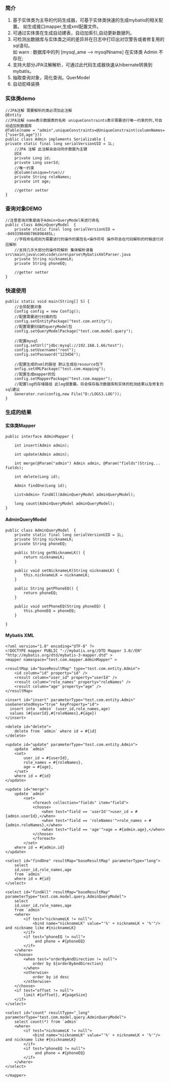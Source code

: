 ### 简介

1. 基于实体类为主导的代码生成器，可基于实体类快速的生成mybatis的相关配置。
如生成接口mapper,生成xml配置文件。
2. 可通过实体类在生成自动建表，自动加索引,自动更新数据列。
3. 可检测出数据库与实体类之间的差异并在日志中打印出对饮警告或者修复用的sql语句。  
如 warn : 数据库中的列  [mysql_ame --> mysqlNname] 在实体类 Admin 不存在;
4. 支持大部分JPA注解解析，可通过此代码生成器快速从hibernate转换到mybatis。
5. 抽取查询对象，简化查询。QuerModel
6. 自动驼峰装换

### 实体类demo

	//JPA注解 需要解析的类必须加此注解
    @Entity
    //JPA注解 name表示数据表的名称 uniqueConstraints表示需要进行唯一约束的列,可自动追加到数据库
    @Table(name = "admin",uniqueConstraints=@UniqueConstraint(columnNames={"userId,age"}))
    public class Admin implements Serializable {
    private static final long serialVersionUID = 1L;
        //JPA 注解 此注解会自动同步数据为主键
        @Id
        private Long id;
        private Long userId;
        //唯一约束
        @Column(unique=true)//
        private String roleNames;
        private int age;
    
        //getter setter
    }
### 查询对象DEMO

    //注意查询对象是由于Admin+QueryModel来进行命名
    public class AdminQueryModel  {
        private static final long serialVersionUID = -8493398486786898485L;
        //字段命名规则为需要进行的操作的属性名+操作符号 操作符会在代码解析的时候进行对应解析
        //支持几乎大部分的操作符解析 集体解析请看src\main\java\com\code\core\parse\MybatisXmlParser.java
        private String nicknameLK;
        private String phoneEQ;
    
	    //getter setter
    }

### 快速使用
	public static void main(String[] S) {
		//全局配置对象
	    Config config = new Config();
	    //配置需要进行扫面的包
	    config.setEntityPackage("test.com.entity");
	    //配置需要扫描的queryModel包
	    config.setQueryModelPackage("test.com.model.query");
	    
	    //配置mysql
	    config.setUrl("jdbc:mysql://192.168.1.66/test");
	    config.setUsername("root");
	    config.setPassword("123456");
	    
	    //配置生成的xml的路径 默认生成在resource包下
	    onfig.setXMLPackage("test.com.mapping");
	    //配置生成mapper的包
	    config.setMapperPackage("test.com.mapper");
	    //配置log的存储路径 此log很重要。将会保存每次数据库和实体的检测结果以及修复的sql建议
	    Generater.run(config,new File("D:/LOGS3.LOG"));
	}
            
### 生成的结果   

#### 实体类Mapper

	public interface AdminMapper {
	    
		int insert(Admin admin);
		    
		int update(Admin admin);
		    
		int merge(@Param("admin") Admin admin, @Param("fields")String... fields);
		    
		int delete(Long id);
		    
		Admin findOne(Long id);
		    
		List<Admin> findAll(AdminQueryModel adminQueryModel);
		    
		long count(AdminQueryModel adminQueryModel);
	}
        
#### AdminQueryModel

    public class AdminQueryModel  {
	    private static final long serialVersionUID = 1L;
	    private String nicknameLK;
	    private String phoneEQ;
	    
	    public String getNicknameLK() {
	        return nicknameLK;
	    }
	    
	    public void setNicknameLK(String nicknameLK) {
	        this.nicknameLK = nicknameLK;
	    }
	    
	    public String getPhoneEQ() {
	        return phoneEQ;
	    }
	    
	    public void setPhoneEQ(String phoneEQ) {
	        this.phoneEQ = phoneEQ;
	    }
    
    }
        
#### Mybatis XML

	<?xml version="1.0" encoding="UTF-8" ?>
	<!DOCTYPE mapper PUBLIC "-//mybatis.org//DTD Mapper 3.0//EN" "http://mybatis.org/dtd/mybatis-3-mapper.dtd" >
	<mapper namespace="test.com.mapper.AdminMapper" >
	    
	<resultMap id="baseResultMap" type="test.com.entity.Admin">
	    <id column="id" property="id" />
	    <result column="user_id" property="userId" />
	    <result column="role_names" property="roleNames" />
	    <result column="age" property="age" />
	</resultMap>
	    
	<insert id="insert" parameterType="test.com.entity.Admin" useGeneratedKeys="true" keyProperty="id">
	  insert into `admin` (user_id,role_names,age)
	  values (#{userId},#{roleNames},#{age})
	</insert>
	    
	<delete id="delete">
	    delete from `admin` where id = #{id}
	</delete>
	    
	<update id="update" parameterType="test.com.entity.Admin">
	    update `admin`
	    <set>
	        user_id = #{userId},
	        role_names = #{roleNames},
	        age = #{age},
	    </set>
	    where id = #{id}
	</update>
	    
	<update id="merge">
	    update `admin`
	        <set>
	            <foreach collection="fields" item="field">
	            <choose>
	                <when test="field == 'userId'">user_id = #{admin.userId},</when>
	                <when test="field == 'roleNames'">role_names = #{admin.roleNames},</when>
	                <when test="field == 'age'">age = #{admin.age},</when>
	            </choose>
	            </foreach>
	        </set>
	    where id = #{admin.id}
	</update>
	    
	<select id="findOne" resultMap="baseResultMap" parameterType="long">
	    select
	    id,user_id,role_names,age
	    from `admin`
	    where id = #{id}
	</select>
	    
	<select id="findAll" resultMap="baseResultMap" parameterType="test.com.model.query.AdminQueryModel">
	    select
	    id,user_id,role_names,age
	    from `admin`
	    <where>
	        <if test="nicknameLK != null">
	            <bind name="nicknameLK" value="'%' + nicknameLK + '%'"/> and nickname like #{nicknameLK}
	        </if>
	        <if test="phoneEQ != null">
	             and phone = #{phoneEQ}
	        </if>
	    </where>
	    <choose>
	        <when test="orderByAndDirection != null">
	            order by ${orderByAndDirection}
	        </when>
	        <otherwise>
	            order by id desc
	        </otherwise>
	    </choose>
	    <if test="offset != null">
	        limit #{offset}, #{pageSize}
	    </if>
	</select>
	    
	<select id="count" resultType="_long" parameterType="test.com.model.query.AdminQueryModel">
	    select count(*) from `admin`
	    <where>
	        <if test="nicknameLK != null">
	            <bind name="nicknameLK" value="'%' + nicknameLK + '%'"/> and nickname like #{nicknameLK}
	        </if>
	        <if test="phoneEQ != null">
	             and phone = #{phoneEQ}
	        </if>
	    </where>
	</select>
	    
	</mapper>         
	    
